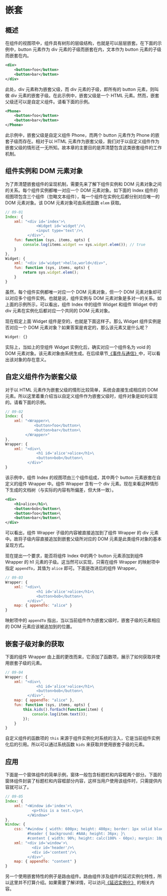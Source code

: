 # 嵌套

## 概述

在组件的视图项中，组件具有树形的层级结构，也就是可以层层嵌套。在下面的示例中，button 元素作为 div 元素的子级而嵌套在内，文本作为 button 元素的子级而嵌套在内。

```xml
<div>
    <button>foo</button>
    <button>bar</button>
</div>
```

此处，div 元素称为嵌套父级，而 div 元素的子级，即所有的 button 元素，则叫做 div 元素的嵌套子级。在此示例中，嵌套父级是一个 HTML 元素。然而，嵌套父级还可以是自定义组件。请看下面的示例。

```xml
<Phone>
    <button>foo</button>
    <button>bar</button>
</Phone>
```

此示例中，嵌套父级是自定义组件 Phone，而两个 button 元素作为 Phone 的嵌套子级而存在。相对于以 HTML 元素作为嵌套父级，我们对于以自定义组件作为嵌套父级的情形还一无所知。故本章的主要目的是弄清楚包含这类嵌套组件的工作机制。

## 组件实例和 DOM 元素对象

为了弄清楚嵌套组件的呈现机制，需要先来了解下组件实例和 DOM 元素对象之间的关系。每个组件实例都唯一对应一个 DOM 元素对象。如下面的 Index 组件的视图项包含三个组件（忽略文本组件），每一个组件在实例化后都分别对应唯一的 DOM 元素对象。该 DOM 元素对象可由系统函数 `elem` 获取。

```js
// 09-01
Index: {
    xml: "<div id='index'>\
              <Widget id='widget'/>\
              <input type='text'/>\
          </div>",
    fun: function (sys, items, opts) {
        console.log(items.widget == sys.widget.elem()); // true
    }
},
Widget: {
    xml: "<div id='widget'>hello,world</div>",
    fun: function (sys, items, opts) {
        return sys.widget.elem();
    }
}
```

虽然，每个组件实例都唯一对应一个 DOM 元素对象，但一个 DOM 元素对象却可以对应多个组件实例。也就是说，组件实例与 DOM 元素对象是多对一的关系。如上面的示例所示，可以看出，组件 Index 中的组件 Widget 和组件 Widget 中的 div 元素在实例化后都对应一个共同的 DOM 元素对象。

现在假定上面 Widget 组件是空的，也就是下面这样子。那么 Widget 组件实例是否对应一个 DOM 元素对象？如果答案是肯定的，那么该元素又是什么呢？

```js
Widget: {}
```

实际上，当如上的空组件 Widget 实例化后，确实对应一个组件名为 void 的 DOM 元素对象。该元素对象由系统生成。在后续章节[《事件与通信》](/docs#事件与通信)中，可以看出该对象的存在意义。

## 自定义组件作为嵌套父级

对于以 HTML 元素作为嵌套父级的情形比较简单，系统会直接生成相应的 DOM 元素。所以这里着重介绍当以自定义组件作为嵌套父级时，组件对象是如何呈现的。请看下面的示例。

```js
// 09-02
Index: {
    xml: "<Wrapper>\
             <button>foo</button>\
             <button>bar</button>\
         </Wrapper>"
},
Wrapper: {
    xml: "<div>\
              <h1 id='alice'>alice</h1>\
              <button>bob</button>\
          </div>"
}
```

该示例中，组件 Index 的视图项由三个组件组成，其中两个 button 元素嵌套在自定义的组件 Wrapper 中。组件 Wrapper 含有一个 div 元素。现在来看这种情形下生成的文档树（与实际的内容有所偏差，但大体一致）。

```xml
<div>
    <h1>alice</h1>\
    <button>bob</button>\
    <button>foo</button>\
    <button>bar</button>\
</div>
```
 
可以看出，组件 Wrapper 子级的内容被直接追加到了组件 Wrapper 的 div 元素中。故将子级内容直接追加到嵌套父级所对应的 DOM 元素是此类组件对象的基本呈现方式。

现在提出一个要求，能否将组件 Index 中的两个 button 元素添加到组件 Wrapper 的 h1 元素的子级。这当然可以实现，只需在组件 Wrapper 的映射项中指定 `appendTo`，其值为 `alice` 即可。下面是改进后的组件 Wrapper。

```js
// 09-03
Wrapper: {
    xml: "<div>\
              <h1 id='alice'>alice</h1>\
              <button>bob</button>\
          </div>",
    map: { appendTo: "alice" }
}
```
 
映射项中的 `appendTo` 指出，当以当前组件作为嵌套父级时，嵌套子级的元素相应的 DOM 元素应该被追加到的位置。

## 嵌套子级对象的获取

下面的组件 Wrapper 由上面的更改而来，它添加了函数项，展示了如何获取并使用嵌套子级的元素。

```js
// 09-04
Wrapper: {
    xml: "<div>\
              <h1 id='alice'>alice</h1>\
              <button>bob</button>\
          </div>",
    map: { appendTo: "alice" },
    fun: function (sys, items, opts) {
        this.kids().forEach(function(item) {
            console.log(item.text());
        });
    }
}
```

自定义组件的函数项的 `this` 来源于组件实例化时系统的注入，它是当前组件实例化后的引用。所以可以通过系统函数 `kids` 来获取并使用嵌套子级的元素。

## 应用

下面是一个窗体组件的简单示例，窗体一般包含标题栏和内容框两个部分。下面的窗体组件封装了标题栏和内容框部分内容，这样当用户使用该组件时，只需提供内容就可以了。

```js
// 09-05
Index: {
    xml: "<Window id='index'>\
            <p>this is a test.</p>\
          </Window>"
},
Window: {
    css: "#window { width: 600px; height: 480px; border: 1px solid blue; }\
          #header { background: #AAA; height: 36px; }\
          #content { width: 90%; height: calc(100% - 60px); margin: 10px auto 0; border: 1px solid blue; }",
    xml: "<div id='window'>\
            <div id='header'/>\
            <div id='content'/>\
          </div>",
    map: { appendTo: "content" }
}
```

另一个使用嵌套特性的例子是路由组件。路由组件涉及组件的延迟实例化特性，所以这里并不打算介绍。如果需要了解详情，可以访问[《延迟实例化》](/docs#延迟实例化) 的相关内容。